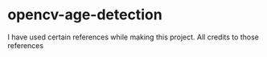 # opencv-age-detection
I have used certain references while making this project.
All credits to those references
